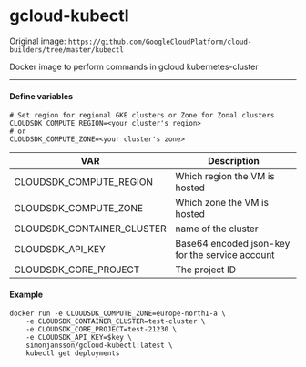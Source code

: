 # gcloud-kubectl

Original image: `https://github.com/GoogleCloudPlatform/cloud-builders/tree/master/kubectl`

Docker image to perform commands in gcloud kubernetes-cluster

---

#### Define variables

```
# Set region for regional GKE clusters or Zone for Zonal clusters
CLOUDSDK_COMPUTE_REGION=<your cluster's region>
# or
CLOUDSDK_COMPUTE_ZONE=<your cluster's zone>
```

| VAR | Description |
| ------ | ----------- |
| CLOUDSDK_COMPUTE_REGION   | Which region the VM is hosted |
| CLOUDSDK_COMPUTE_ZONE | Which zone the VM is hosted |
| CLOUDSDK_CONTAINER_CLUSTER    | name of the cluster |
| CLOUDSDK_API_KEY    | Base64 encoded json-key for the service account |
| CLOUDSDK_CORE_PROJECT | The project ID |


#### Example
```
docker run -e CLOUDSDK_COMPUTE_ZONE=europe-north1-a \
    -e CLOUDSDK_CONTAINER_CLUSTER=test-cluster \
    -e CLOUDSDK_CORE_PROJECT=test-21230 \
    -e CLOUDSDK_API_KEY=$key \
    simonjansson/gcloud-kubectl:latest \
    kubectl get deployments
```
